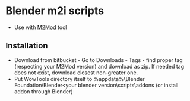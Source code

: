 # Blender m2i scripts #
* Use with [M2Mod](https://bitbucket.org/suncurio/m2mod) tool

## Installation
* Download from bitbucket - Go to Downloads - Tags - find proper tag (respecting your M2Mod version) and download as zip. If needed tag does not exist, download closest non-greater one.
* Put WowTools directory itself to %appdata%\Blender Foundation\Blender\<your blender version\scripts\addons (or install addon through Blender)